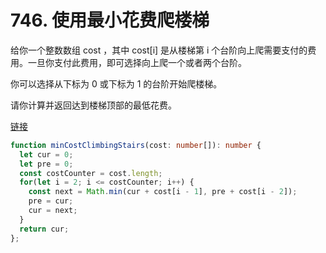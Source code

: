# 746. 使用最小花费爬楼梯

给你一个整数数组 cost ，其中 cost[i] 是从楼梯第 i 个台阶向上爬需要支付的费用。一旦你支付此费用，即可选择向上爬一个或者两个台阶。

你可以选择从下标为 0 或下标为 1 的台阶开始爬楼梯。

请你计算并返回达到楼梯顶部的最低花费。

[链接](https://leetcode-cn.com/problems/min-cost-climbing-stairs)

```ts
function minCostClimbingStairs(cost: number[]): number {
  let cur = 0;
  let pre = 0;
  const costCounter = cost.length;
  for(let i = 2; i <= costCounter; i++) {
    const next = Math.min(cur + cost[i - 1], pre + cost[i - 2]);
    pre = cur;
    cur = next;
  }
  return cur;
};
```
